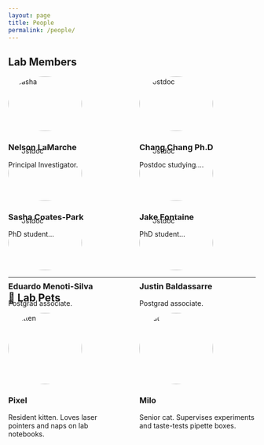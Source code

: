```yaml
---
layout: page
title: People
permalink: /people/
---
```


## Lab Members

<div style="display: flex; flex-wrap: wrap; gap: 30px;">

<!-- Nelson LaMarche -->
<div style="flex: 1; min-width: 200px;">
  <img src="/assets/images/Nelson.jpg" alt="Sasha" style="width:100%; max-width:150px; border-radius:50%;">
  <h3>Nelson LaMarche</h3>
  <p>Principal Investigator.</p>
</div>

<!-- Chang Zhang-->
<div style="flex: 1; min-width: 200px;">
  <img src="/assets/images/Chang.jpg" alt="Postdoc" style="width:100%; max-width:150px; border-radius:50%;">
  <h3>Chang Chang Ph.D</h3>
  <p>Postdoc studying....</p>
</div>

<!-- Sasha Coates-Park-->
<div style="flex: 1; min-width: 200px;">
  <img src="/assets/images/Sasha.jpg" alt="Postdoc" style="width:100%; max-width:150px; border-radius:50%;">
  <h3>Sasha Coates-Park</h3>
  <p>PhD student...</p>
</div>

<!-- Jake Fontaine -->
<div style="flex: 1; min-width: 200px;">
  <img src="/assets/images/Sasha.jpg" alt="Postdoc" style="width:100%; max-width:150px; border-radius:50%;">
  <h3>Jake Fontaine</h3>
  <p>PhD student...</p>
</div>

<!-- Eduardo Menoti-Silva -->
<div style="flex: 1; min-width: 200px;">
  <img src="/assets/images/Sasha.jpg" alt="Postdoc" style="width:100%; max-width:150px; border-radius:50%;">
  <h3>Eduardo Menoti-Silva</h3>
  <p>Postgrad associate.</p>
</div>

<!-- Justin Baldassarre -->
<div style="flex: 1; min-width: 200px;">
  <img src="/assets/images/Sasha.jpg" alt="Postdoc" style="width:100%; max-width:150px; border-radius:50%;">
  <h3>Justin Baldassarre</h3>
  <p>Postgrad associate.</p>
</div>

</div>

---

## 🐾 Lab Pets

<div style="display: flex; flex-wrap: wrap; gap: 30px;">

<!-- Pet 1 -->
<div style="flex: 1; min-width: 200px;">
  <img src="/assets/images/kitten.jpg" alt="Kitten" style="width:100%; max-width:150px; border-radius:50%;">
  <h3>Pixel</h3>
  <p>Resident kitten. Loves laser pointers and naps on lab notebooks.</p>
</div>

<!-- Pet 2 -->
<div style="flex: 1; min-width: 200px;">
  <img src="/assets/images/cat.jpg" alt="Cat" style="width:100%; max-width:150px; border-radius:50%;">
  <h3>Milo</h3>
  <p>Senior cat. Supervises experiments and taste-tests pipette boxes.</p>
</div>

</div>
